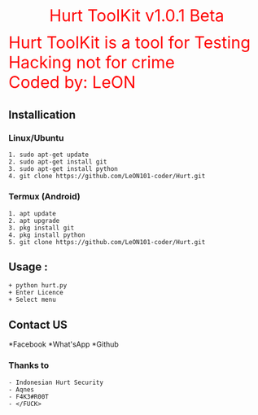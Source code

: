 <p align="center"><font color="red" size="6">
  Hurt ToolKit v1.0.1 Beta

Hurt ToolKit is a tool for Testing Hacking not for crime  
Coded by: LeON
</p></font>

## Installication
### Linux/Ubuntu
``` Linux
1. sudo apt-get update
2. sudo apt-get install git
3. sudo apt-get install python
4. git clone https://github.com/LeON101-coder/Hurt.git
```

### Termux (Android)
```
1. apt update
2. apt upgrade
3. pkg install git
4. pkg install python
5. git clone https://github.com/LeON101-coder/Hurt.git
```

## Usage :
``` Usage
+ python hurt.py
+ Enter Licence
+ Select menu
```

## Contact US
*Facebook 
*What'sApp 
*Github 

### Thanks to
``` Thanks to
- Indonesian Hurt Security
- Aqnes
- F4K3#R00T
- </FUCK>
```
